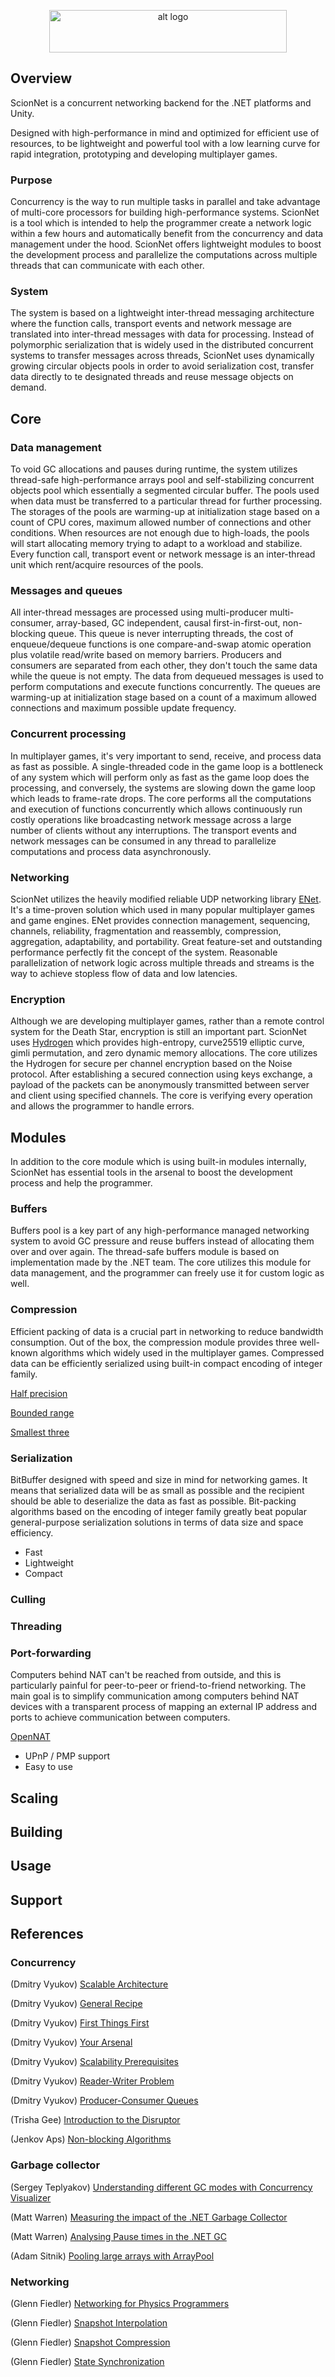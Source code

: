 <p align="center"> 
  <img height="68" width="380" src="https://i.imgur.com/nQOjeEL.png" alt="alt logo">
</p>

Overview
--------
ScionNet is a concurrent networking backend for the .NET platforms and Unity.

Designed with high-performance in mind and optimized for efficient use of resources, to be lightweight and powerful tool with a low learning curve for rapid integration, prototyping and developing multiplayer games.

### Purpose

Concurrency is the way to run multiple tasks in parallel and take advantage of multi-core processors for building high-performance systems. ScionNet is a tool which is intended to help the programmer create a network logic within a few hours and automatically benefit from the concurrency and data management under the hood. ScionNet offers lightweight modules to boost the development process and parallelize the computations across multiple threads that can communicate with each other.

### System

The system is based on a lightweight inter-thread messaging architecture where the function calls, transport events and network message are translated into inter-thread messages with data for processing. Instead of polymorphic serialization that is widely used in the distributed concurrent systems to transfer messages across threads, ScionNet uses dynamically growing circular objects pools in order to avoid serialization cost, transfer data directly to te designated threads and reuse message objects on demand.

Core
--------

### Data management

To void GC allocations and pauses during runtime, the system utilizes thread-safe high-performance arrays pool and self-stabilizing concurrent objects pool which essentially a segmented circular buffer. The pools used when data must be transferred to a particular thread for further processing. The storages of the pools are warming-up at initialization stage based on a count of CPU cores, maximum allowed number of connections and other conditions. When resources are not enough due to high-loads, the pools will start allocating memory trying to adapt to a workload and stabilize. Every function call, transport event or network message is an inter-thread unit which rent/acquire resources of the pools.

### Messages and queues

All inter-thread messages are processed using multi-producer multi-consumer, array-based, GC independent, causal first-in-first-out, non-blocking queue. This queue is never interrupting threads, the cost of enqueue/dequeue functions is one compare-and-swap atomic operation plus volatile read/write based on memory barriers. Producers and consumers are separated from each other, they don't touch the same data while the queue is not empty. The data from dequeued messages is used to perform computations and execute functions concurrently. The queues are warming-up at initialization stage based on a count of a maximum allowed connections and maximum possible update frequency.

### Concurrent processing

In multiplayer games, it's very important to send, receive, and process data as fast as possible. A single-threaded code in the game loop is a bottleneck of any system which will perform only as fast as the game loop does the processing, and conversely, the systems are slowing down the game loop which leads to frame-rate drops. The core performs all the computations and execution of functions concurrently which allows continuously run costly operations like broadcasting network message across a large number of clients without any interruptions. The transport events and network messages can be consumed in any thread to parallelize computations and process data asynchronously.

### Networking

ScionNet utilizes the heavily modified reliable UDP networking library [ENet](https://github.com/nxrighthere/ENet-CSharp). It's a time-proven solution which used in many popular multiplayer games and game engines. ENet provides connection management, sequencing, channels, reliability, fragmentation and reassembly, compression, aggregation, adaptability, and portability. Great feature-set and outstanding performance perfectly fit the concept of the system. Reasonable parallelization of network logic across multiple threads and streams is the way to achieve stopless flow of data and low latencies.

### Encryption

Although we are developing multiplayer games, rather than a remote control system for the Death Star, encryption is still an important part. ScionNet uses [Hydrogen](https://github.com/jedisct1/libhydrogen) which provides high-entropy, curve25519 elliptic curve, gimli permutation, and zero dynamic memory allocations. The core utilizes the Hydrogen for secure per channel encryption based on the Noise protocol. After establishing a secured connection using keys exchange, a payload of the packets can be anonymously transmitted between server and client using specified channels. The core is verifying every operation and allows the programmer to handle errors.

Modules
--------

In addition to the core module which is using built-in modules internally, ScionNet has essential tools in the arsenal to boost the development process and help the programmer.

### Buffers

Buffers pool is a key part of any high-performance managed networking system to avoid GC pressure and reuse buffers instead of allocating them over and over again. The thread-safe buffers module is based on implementation made by the .NET team. The core utilizes this module for data management, and the programmer can freely use it for custom logic as well.

### Compression

Efficient packing of data is a crucial part in networking to reduce bandwidth consumption. Out of the box, the compression module provides three well-known algorithms which widely used in the multiplayer games. Compressed data can be efficiently serialized using built-in compact encoding of integer family.

[Half precision](https://en.wikipedia.org/wiki/Half-precision_floating-point_format)

[Bounded range](https://gafferongames.com/post/snapshot_compression/#optimizing-position)

[Smallest three](https://gafferongames.com/post/snapshot_compression/#optimizing-orientation)

### Serialization

BitBuffer designed with speed and size in mind for networking games. It means that serialized data will be as small as possible and the recipient should be able to deserialize the data as fast as possible. Bit-packing algorithms based on the encoding of integer family greatly beat popular general-purpose serialization solutions in terms of data size and space efficiency.

- Fast
- Lightweight
- Compact

### Culling



### Threading



### Port-forwarding

Computers behind NAT can't be reached from outside, and this is particularly painful for peer-to-peer or friend-to-friend networking. The main goal is to simplify communication among computers behind NAT devices with a transparent process of mapping an external IP address and ports to achieve communication between computers. 

[OpenNAT](https://github.com/lontivero/Open.NAT)

- UPnP / PMP support
- Easy to use

Scaling
--------



Building
--------



Usage
--------



Support
--------



References
--------

### Concurrency

(Dmitry Vyukov) [Scalable Architecture](http://www.1024cores.net/home/scalable-architecture/introduction)

(Dmitry Vyukov) [General Recipe](http://www.1024cores.net/home/scalable-architecture/general-recipe)

(Dmitry Vyukov) [First Things First](http://www.1024cores.net/home/lock-free-algorithms/first-things-first)

(Dmitry Vyukov) [Your Arsenal](http://www.1024cores.net/home/lock-free-algorithms/your-arsenal)

(Dmitry Vyukov) [Scalability Prerequisites](http://www.1024cores.net/home/lock-free-algorithms/scalability-prerequisites)

(Dmitry Vyukov) [Reader-Writer Problem](http://www.1024cores.net/home/lock-free-algorithms/reader-writer-problem)

(Dmitry Vyukov) [Producer-Consumer Queues](http://www.1024cores.net/home/lock-free-algorithms/queues)

(Trisha Gee) [Introduction to the Disruptor](https://www.slideshare.net/trishagee/introduction-to-the-disruptor)

(Jenkov Aps) [Non-blocking Algorithms](http://tutorials.jenkov.com/java-concurrency/non-blocking-algorithms.html)

### Garbage collector

(Sergey Teplyakov) [Understanding different GC modes with Concurrency Visualizer](https://blogs.msdn.microsoft.com/seteplia/2017/01/05/understanding-different-gc-modes-with-concurrency-visualizer/)

(Matt Warren) [Measuring the impact of the .NET Garbage Collector](http://mattwarren.org/2014/06/18/measuring-the-impact-of-the-net-garbage-collector/)

(Matt Warren) [Analysing Pause times in the .NET GC](http://mattwarren.org/2017/01/13/Analysing-Pause-times-in-the-.NET-GC/)

(Adam Sitnik) [Pooling large arrays with ArrayPool](https://adamsitnik.com/Array-Pool/)

### Networking

(Glenn Fiedler) [Networking for Physics Programmers](https://www.gdcvault.com/play/1022195/Physics-for-Game-Programmers-Networking)

(Glenn Fiedler) [Snapshot Interpolation](https://gafferongames.com/post/snapshot_interpolation/)

(Glenn Fiedler) [Snapshot Compression](https://gafferongames.com/post/snapshot_compression/)

(Glenn Fiedler) [State Synchronization](https://gafferongames.com/post/state_synchronization/)
